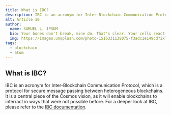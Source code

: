```yaml
---
title: What is IBC?
description: IBC is an acronym for Inter-Blockchain Communication Protocol, which is a protocol for secure message passing between heterogeneous blockchains.
alt: Article 10
author: 
  name: SAMUEL L. IPSUM
  bio: Your bones don't break, mine do. That's clear. Your cells react to bacteria and viruses differently than mine. You don't get sick, I do. That's also clear. But for some reason, you and I react the exact same way to water. We swallow it too fast, we choke. We get some in our lungs, we drown. However unreal it may seem, we are connected, you and I. We're on the same curve, just on opposite ends.
  img: https://images.unsplash.com/photo-1516331138075-f3adc1e149cd?ixlib=rb-1.2.1&ixid=MXwxMjA3fDB8MHxwaG90by1wYWdlfHx8fGVufDB8fHw%3D&auto=format&fit=crop&w=800&q=60
tags: 
  - blockchain
  - atom
---
```

## What is IBC?

IBC is an acronym for Inter-Blockchain Communication Protocol, which is a protocol for secure message passing between heterogeneous blockchains. It is a central piece of the Cosmos vision, as it will enable blockchains to interract in ways that were not possible before. For a deeper look at IBC, please refer to the [IBC documentation](https://github.com/cosmos/ics/tree/master/ibc).